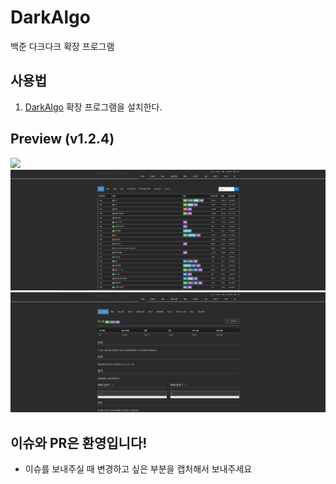 # DarkAlgo
백준 다크다크 확장 프로그램

## 사용법
1. [DarkAlgo](https://chrome.google.com/webstore/detail/darkalgo/denihfakafbbponodcpmchiglahicadg?hl=ko&) 확장 프로그램을 설치한다.

## Preview (v1.2.4)
<img src="https://lh3.googleusercontent.com/1X452-iWjCznWN3tjduSK7kyjaPwO7hKEfEJ08Ykjvr64kAm9Ghl20g8Qs3oy_GfbjEO44FhQg=w640-h400-e365"> <br> 
<img src="web/images/row.png">
<br>
<img src="web/images/problem.png">

## 이슈와 PR은 환영입니다!
+ 이슈를 보내주실 때 변경하고 싶은 부분을 캡처해서 보내주세요